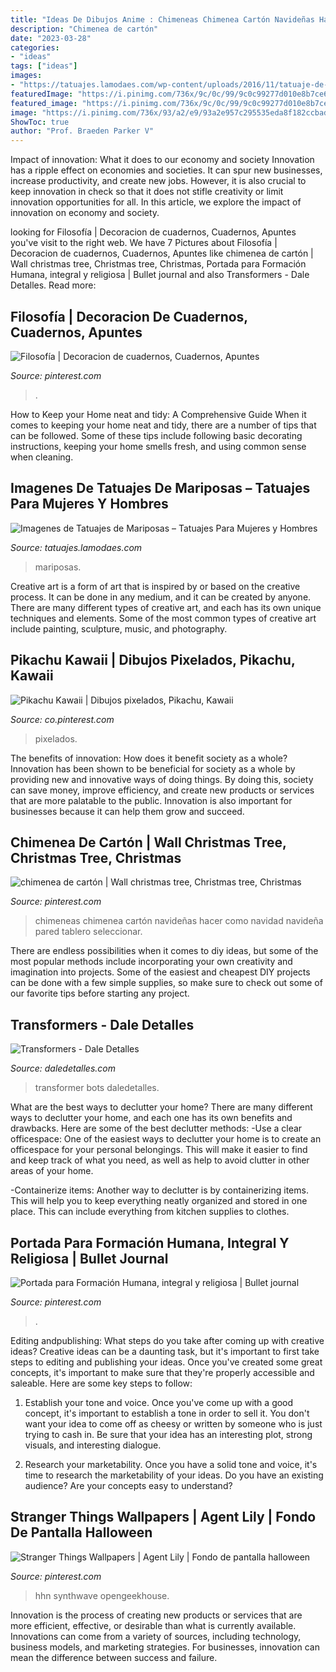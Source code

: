 ```yaml
---
title: "Ideas De Dibujos Anime : Chimeneas Chimenea Cartón Navideñas Hacer Como Navidad Navideña Pared Tablero Seleccionar"
description: "Chimenea de cartón"
date: "2023-03-28"
categories:
- "ideas"
tags: ["ideas"]
images:
- "https://tatuajes.lamodaes.com/wp-content/uploads/2016/11/tatuaje-de-maripos.jpg"
featuredImage: "https://i.pinimg.com/736x/9c/0c/99/9c0c99277d010e8b7ce693e385c595ee.jpg"
featured_image: "https://i.pinimg.com/736x/9c/0c/99/9c0c99277d010e8b7ce693e385c595ee.jpg"
image: "https://i.pinimg.com/736x/93/a2/e9/93a2e957c295535eda8f182ccbad5207.jpg"
ShowToc: true
author: "Prof. Braeden Parker V"
---
```



Impact of innovation: What it does to our economy and society
Innovation has a ripple effect on economies and societies. It can spur new businesses, increase productivity, and create new jobs. However, it is also crucial to keep innovation in check so that it does not stifle creativity or limit innovation opportunities for all. In this article, we explore the impact of innovation on economy and society.

	

		
looking for Filosofía | Decoracion de cuadernos, Cuadernos, Apuntes you've visit to the right web. We have 7 Pictures about Filosofía | Decoracion de cuadernos, Cuadernos, Apuntes like chimenea de cartón | Wall christmas tree, Christmas tree, Christmas, Portada para Formación Humana, integral y religiosa | Bullet journal and also Transformers - Dale Detalles. Read more:
		
    
## Filosofía | Decoracion De Cuadernos, Cuadernos, Apuntes

<img loading=lazy src="https://i.pinimg.com/736x/69/fd/f1/69fdf11f70d90d8e23ffbd3f0e95d879.jpg" onerror="this.onerror=null;this.src='https://tse1.mm.bing.net/th?id=OIP.mjl7HbgjetKljm8mKZbQpQHaJ3&amp;pid=15.1';" alt="Filosofía | Decoracion de cuadernos, Cuadernos, Apuntes">

_Source: pinterest.com_

>. 

	

How to Keep your Home neat and tidy: A Comprehensive Guide
When it comes to keeping your home neat and tidy, there are a number of tips that can be followed. Some of these tips include following basic decorating instructions, keeping your home smells fresh, and using common sense when cleaning.

    
## Imagenes De Tatuajes De Mariposas – Tatuajes Para Mujeres Y Hombres

<img loading=lazy src="https://tatuajes.lamodaes.com/wp-content/uploads/2016/11/tatuaje-de-maripos.jpg" onerror="this.onerror=null;this.src='https://tse4.mm.bing.net/th?id=OIP.V8iVsyvVowEEoA_uQ3usNAHaJ6&amp;pid=15.1';" alt="Imagenes de Tatuajes de Mariposas – Tatuajes Para Mujeres y Hombres">

_Source: tatuajes.lamodaes.com_

>mariposas. 

	

Creative art is a form of art that is inspired by or based on the creative process. It can be done in any medium, and it can be created by anyone. There are many different types of creative art, and each has its own unique techniques and elements. Some of the most common types of creative art include painting, sculpture, music, and photography.

    
## Pikachu Kawaii | Dibujos Pixelados, Pikachu, Kawaii

<img loading=lazy src="https://i.pinimg.com/736x/20/b3/2a/20b32a87d08729ade2133bbc4acf7ba9.jpg" onerror="this.onerror=null;this.src='https://tse3.mm.bing.net/th?id=OIP.ZMbbI5oHreEggtIV2t58xAHaJ4&amp;pid=15.1';" alt="Pikachu Kawaii | Dibujos pixelados, Pikachu, Kawaii">

_Source: co.pinterest.com_

>pixelados. 

	

The benefits of innovation: How does it benefit society as a whole?
Innovation has been shown to be beneficial for society as a whole by providing new and innovative ways of doing things. By doing this, society can save money, improve efficiency, and create new products or services that are more palatable to the public. Innovation is also important for businesses because it can help them grow and succeed.

    
## Chimenea De Cartón | Wall Christmas Tree, Christmas Tree, Christmas

<img loading=lazy src="https://i.pinimg.com/736x/93/a2/e9/93a2e957c295535eda8f182ccbad5207.jpg" onerror="this.onerror=null;this.src='https://tse3.mm.bing.net/th?id=OIP.ejEOKun8RutBPwYH1TF4gwHaKX&amp;pid=15.1';" alt="chimenea de cartón | Wall christmas tree, Christmas tree, Christmas">

_Source: pinterest.com_

>chimeneas chimenea cartón navideñas hacer como navidad navideña pared tablero seleccionar. 

	

There are endless possibilities when it comes to diy ideas, but some of the most popular methods include incorporating your own creativity and imagination into projects. Some of the easiest and cheapest DIY projects can be done with a few simple supplies, so make sure to check out some of our favorite tips before starting any project.

    
## Transformers - Dale Detalles

<img loading=lazy src="https://i0.wp.com/www.daledetalles.com/wp-content/uploads/2016/02/transformers20.jpg" onerror="this.onerror=null;this.src='https://tse1.mm.bing.net/th?id=OIP.risQ1RcvvUkMelLDKCrwRQHaJ4&amp;pid=15.1';" alt="Transformers - Dale Detalles">

_Source: daledetalles.com_

>transformer bots daledetalles. 

	

What are the best ways to declutter your home?
There are many different ways to declutter your home, and each one has its own benefits and drawbacks. Here are some of the best declutter methods: 
-Use a clear officespace: One of the easiest ways to declutter your home is to create an officespace for your personal belongings. This will make it easier to find and keep track of what you need, as well as help to avoid clutter in other areas of your home. 

-Containerize items: Another way to declutter is by containerizing items. This will help you to keep everything neatly organized and stored in one place. This can include everything from kitchen supplies to clothes.

    
## Portada Para Formación Humana, Integral Y Religiosa | Bullet Journal

<img loading=lazy src="https://i.pinimg.com/736x/48/96/c8/4896c8876401fbdb8ab60649555364c8.jpg" onerror="this.onerror=null;this.src='https://tse1.mm.bing.net/th?id=OIP.PlK3bdOrDKEKwmFovO8HCgHaJ3&amp;pid=15.1';" alt="Portada para Formación Humana, integral y religiosa | Bullet journal">

_Source: pinterest.com_

>. 

	

Editing andpublishing: What steps do you take after coming up with creative ideas?
Creative ideas can be a daunting task, but it's important to first take steps to editing and publishing your ideas. Once you've created some great concepts, it's important to make sure that they're properly accessible and saleable. Here are some key steps to follow:
1. Establish your tone and voice. Once you've come up with a good concept, it's important to establish a tone in order to sell it. You don't want your idea to come off as cheesy or written by someone who is just trying to cash in. Be sure that your idea has an interesting plot, strong visuals, and interesting dialogue.

2. Research your marketability. Once you have a solid tone and voice, it's time to research the marketability of your ideas. Do you have an existing audience? Are your concepts easy to understand?

    
## Stranger Things Wallpapers | Agent Lily | Fondo De Pantalla Halloween

<img loading=lazy src="https://i.pinimg.com/736x/9c/0c/99/9c0c99277d010e8b7ce693e385c595ee.jpg" onerror="this.onerror=null;this.src='https://tse4.mm.bing.net/th?id=OIP.4IDyYA7E-MI4AHc5Tr_nhAHaNL&amp;pid=15.1';" alt="Stranger Things Wallpapers | Agent Lily | Fondo de pantalla halloween">

_Source: pinterest.com_

>hhn synthwave opengeekhouse. 

	

Innovation is the process of creating new products or services that are more efficient, effective, or desirable than what is currently available. Innovations can come from a variety of sources, including technology, business models, and marketing strategies. For businesses, innovation can mean the difference between success and failure.

